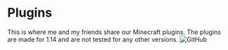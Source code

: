 # Plugins
This is where me and my friends share our Minecraft plugins.
The plugins are made for 1.14 and are not tested for any other versions.
![GitHub](https://img.shields.io/github/license/colonel260/Plugins)